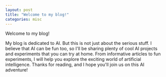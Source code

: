 ```yaml
---
layout: post
title: "Welcome to my blog!"
categories: misc
---
```

Welcome to my blog! 

My blog is dedicated to  AI. But this is not just about the serious stuff. 
I believe that AI can be fun too, so I'll be sharing plenty of cool AI projects and experiments that you can try at home.
From informative articles to fun experiments, I will help you explore the exciting world of artificial intelligence.
Thanks for reading, and I hope you'll join us on this AI adventure!
 
